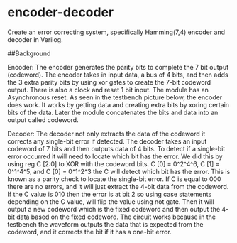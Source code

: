# encoder-decoder
Create an error correcting system, specifically Hamming(7,4) encoder and decoder in Verilog.

##Background

Encoder:
The encoder generates the parity bits to complete the 7 bit output (codeword). The encoder takes in input data, a bus of 4 bits, and then adds the 3 extra parity bits by using xor gates to create the 7-bit codeword output. There is also a clock and reset 1 bit input. The module has an Asynchronous reset. As seen in the testbench picture below, the encoder does work. It works by getting data and creating extra bits by xoring certain bits of the data. Later the module concatenates the bits and data into an output called codeword.

Decoder:
The decoder not only extracts the data of the codeword it corrects any single-bit error if detected. The decoder takes an input codeword of 7 bits and then outputs data of 4 bits. To detect if a single-bit error occurred it will need to locate which bit has the error. We did this by using reg C [2:0] to XOR with the codeword bits. C [0] = 0^2^4^6, C [1] = 0^1^4^5, and C [0] = 0^1^2^3 the C will detect which bit has the error. This is known as a parity check to locate the single-bit error. If C is equal to 000 there are no errors, and it will just extract the 4-bit data from the codeword. If the C value is 010 then the error is at bit 2 so using case statements depending on the C value, will flip the value using not gate. Then it will output a new codeword which is the fixed codeword and then output the 4-bit data based on the fixed codeword. The circuit works because in the testbench the waveform outputs the data that is expected from the codeword, and it corrects the bit if it has a one-bit error. 

